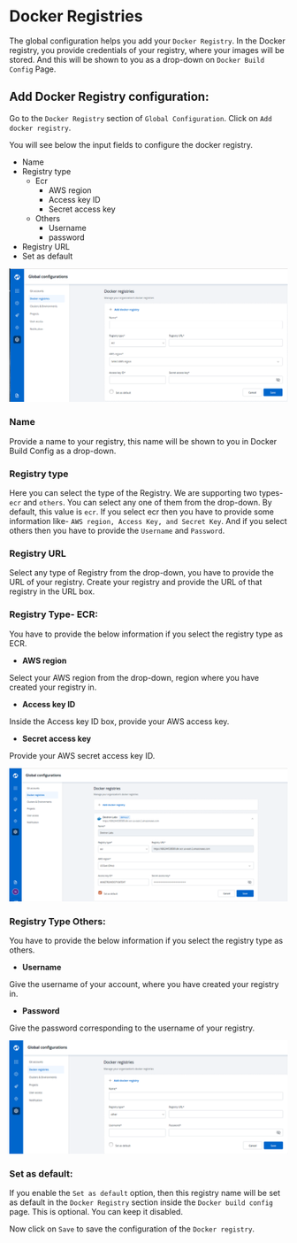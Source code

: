 # Docker Registries

The global configuration helps you add your `Docker Registry`. In the Docker registry, you provide credentials of your registry, where your images will be stored. And this will be shown to you as a drop-down on `Docker Build Config` Page.

## Add Docker Registry configuration:

Go to the `Docker Registry` section of `Global Configuration`. Click on `Add docker registry`.

You will see below the input fields to configure the docker registry.

* Name
* Registry type
  * Ecr
    * AWS region
    * Access key ID
    * Secret access key
  * Others
    * Username
    * password
* Registry URL
* Set as default

![](../../.gitbook/assets/gc-docker-add%20%283%29.png)

### Name

Provide a name to your registry, this name will be shown to you in Docker Build Config as a drop-down.

### Registry type

Here you can select the type of the Registry. We are supporting two types- `ecr` and `others`. You can select any one of them from the drop-down. By default, this value is `ecr`. If you select ecr then you have to provide some information like- `AWS region, Access Key, and Secret Key`. And if you select others then you have to provide the `Username` and `Password`.

### Registry URL

Select any type of Registry from the drop-down, you have to provide the URL of your registry. Create your registry and provide the URL of that registry in the URL box.

### Registry Type- ECR:

You have to provide the below information if you select the registry type as ECR.

* **AWS region**

Select your AWS region from the drop-down, region where you have created your registry in.

* **Access key ID**

Inside the Access key ID box, provide your AWS access key.

* **Secret access key**

Provide your AWS secret access key ID.

![](../../.gitbook/assets/gc-docker-configure-aws%20%281%29.png)

### Registry Type Others:

You have to provide the below information if you select the registry type as others.

* **Username**

Give the username of your account, where you have created your registry in.

* **Password**

Give the password corresponding to the username of your registry.

![](../../.gitbook/assets/gc-docker-configure-other%20%282%29.png)

### Set as default:

If you enable the `Set as default` option, then this registry name will be set as default in the `Docker Registry` section inside the `Docker build config` page. This is optional. You can keep it disabled.

Now click on `Save` to save the configuration of the `Docker registry`.

